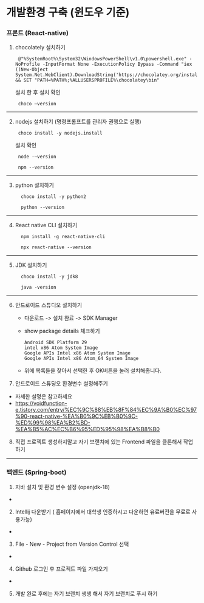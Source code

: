 # 개발환경 구축 (윈도우 기준)

### 프론트 (React-native)
1.
    chocolately 설치하기
    
        @"%SystemRoot%\System32\WindowsPowerShell\v1.0\powershell.exe" -NoProfile -InputFormat None -ExecutionPolicy Bypass -Command "iex ((New-Object System.Net.WebClient).DownloadString('https://chocolatey.org/install.ps1'))" && SET "PATH=%PATH%;%ALLUSERSPROFILE%\chocolatey\bin"
    설치 한 후 설치 확인
        
        choco –version
---

2.
    nodejs 설치하기 (명령프롬프트를 관리자 권행으로 실행)
        
        choco install -y nodejs.install
    
    설치 확인
    
        node -–version
    
        npm --version
---
3.
   python 설치하기
   
         choco install -y python2
         
         python --version
---

4.
   React native CLI 설치하기
   
         npm install -g react-native-cli
      
         npx react-native --version
---

5. 
   JDK 설치하기
   
         choco install -y jdk8
         
         java -version
---

6. 안드로이드 스튜디오 설치하기

   * 다운로드 -> 설치 완료 -> SDK Manager
   * show package details 체크하기
         
         Android SDK Platform 29
         intel x86 Atom System Image
         Google APIs Intel x86 Atom System Image
         Google APIs Intel x86 Atom_64 System Image
   * 위에 목록들을 찾아서 선택한 후 OK버튼을 눌러 설치해줍니다. 


   
7. 안드로이드 스튜딩오 환경변수 설정해주기
* 자세한 설명은 참고하세요
* https://voidfunction-e.tistory.com/entry/%EC%9C%88%EB%8F%84%EC%9A%B0%EC%97%90-react-native-%EA%B0%9C%EB%B0%9C-%ED%99%98%EA%B2%BD-%EA%B5%AC%EC%B6%95%ED%95%98%EA%B8%B0

8. 직접 프로젝트 생성하지말고 자기 브랜치에 있는 Frontend 파일을 클론해서 작업하기


---
### 백엔드 (Spring-boot)
1. 자바 설치 및 환경 변수 설정 (openjdk-18)
-
2. Intellij 다운받기 ( 홈페이지에서 대학생 인증하시고 다운하면 유료버전을 무료로 사용가능)
-
3. File - New - Project from Version Control 선택 
-
4. Github 로그인 후 프로젝트 파일 가져오기
-
5. 개발 완료 후에는 자기 브랜치 생생 해서 자기 브랜치로 푸시 하기
